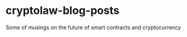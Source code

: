 cryptolaw-blog-posts
====================

Some of musings on the future of smart contracts and cryptocurrency
